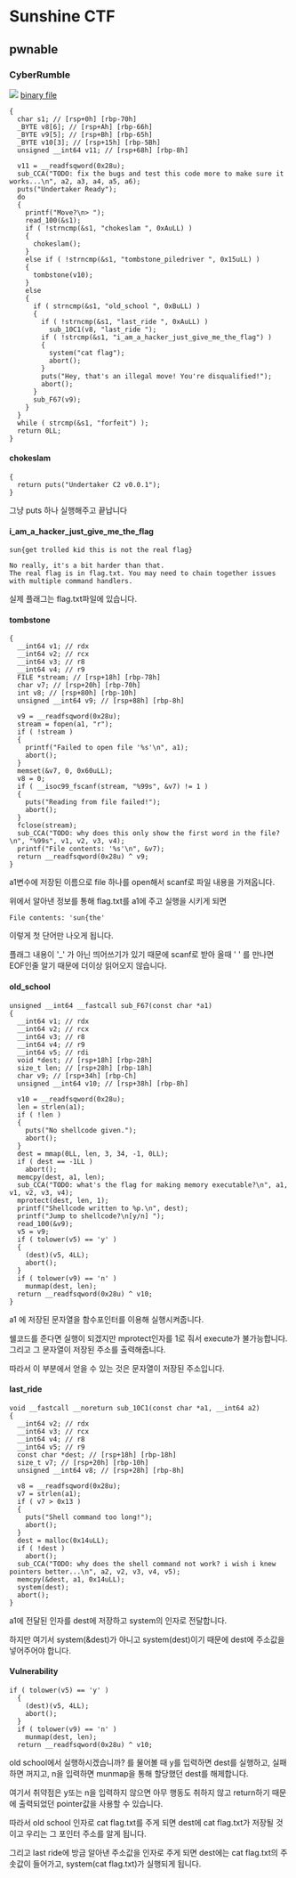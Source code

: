 


# Sunshine CTF

## pwnable

### CyberRumble
![](https://i.imgur.com/13EeQsu.png)
[binary file](https://github.com/ICEB3AR/IceBear_CTF_History/blob/master/SunShineCTF2019/CyberRumble/CyberRumble.dms)



```__int64 __fastcall main(__int64 a1, char **a2, char **a3, __int64 a4, __int64 a5, __int64 a6)
{
  char s1; // [rsp+0h] [rbp-70h]
  _BYTE v8[6]; // [rsp+Ah] [rbp-66h]
  _BYTE v9[5]; // [rsp+Bh] [rbp-65h]
  _BYTE v10[3]; // [rsp+15h] [rbp-5Bh]
  unsigned __int64 v11; // [rsp+68h] [rbp-8h]

  v11 = __readfsqword(0x28u);
  sub_CCA("TODO: fix the bugs and test this code more to make sure it works...\n", a2, a3, a4, a5, a6);
  puts("Undertaker Ready");
  do
  {
    printf("Move?\n> ");
    read_100(&s1);
    if ( !strncmp(&s1, "chokeslam ", 0xAuLL) )
    {
      chokeslam();
    }
    else if ( !strncmp(&s1, "tombstone_piledriver ", 0x15uLL) )
    {
      tombstone(v10);
    }
    else
    {
      if ( strncmp(&s1, "old_school ", 0xBuLL) )
      {
        if ( !strncmp(&s1, "last_ride ", 0xAuLL) )
          sub_10C1(v8, "last_ride ");
        if ( !strcmp(&s1, "i_am_a_hacker_just_give_me_the_flag") )
        {
          system("cat flag");
          abort();
        }
        puts("Hey, that's an illegal move! You're disqualified!");
        abort();
      }
      sub_F67(v9);
    }
  }
  while ( strcmp(&s1, "forfeit") );
  return 0LL;
}
```

#### chokeslam

```int chokeslam()
{
  return puts("Undertaker C2 v0.0.1");
}
```
그냥 puts 하나 실행해주고 끝납니다

#### i_am_a_hacker_just_give_me_the_flag

```
sun{get trolled kid this is not the real flag}

No really, it's a bit harder than that.
The real flag is in flag.txt. You may need to chain together issues with multiple command handlers.
```
실제 플래그는 flag.txt파일에 있습니다.  


#### tombstone

```unsigned __int64 __fastcall tombstone(const char *a1)
{
  __int64 v1; // rdx
  __int64 v2; // rcx
  __int64 v3; // r8
  __int64 v4; // r9
  FILE *stream; // [rsp+18h] [rbp-78h]
  char v7; // [rsp+20h] [rbp-70h]
  int v8; // [rsp+80h] [rbp-10h]
  unsigned __int64 v9; // [rsp+88h] [rbp-8h]

  v9 = __readfsqword(0x28u);
  stream = fopen(a1, "r");
  if ( !stream )
  {
    printf("Failed to open file '%s'\n", a1);
    abort();
  }
  memset(&v7, 0, 0x60uLL);
  v8 = 0;
  if ( __isoc99_fscanf(stream, "%99s", &v7) != 1 )
  {
    puts("Reading from file failed!");
    abort();
  }
  fclose(stream);
  sub_CCA("TODO: why does this only show the first word in the file?\n", "%99s", v1, v2, v3, v4);
  printf("File contents: '%s'\n", &v7);
  return __readfsqword(0x28u) ^ v9;
}
```

a1변수에 저장된 이름으로 file 하나를 open해서 scanf로 파일 내용을 가져옵니다.

위에서 알아낸 정보를 통해 flag.txt를 a1에 주고 실행을 시키게 되면 
```
File contents: 'sun{the'
```
이렇게 첫 단어만 나오게 됩니다. 

플래그 내용이 '_' 가 아닌 띄어쓰기가 있기 때문에 scanf로 받아 올때 ' ' 를 만나면 EOF인줄 알기 때문에 더이상 읽어오지 않습니다.

#### old_school

```
unsigned __int64 __fastcall sub_F67(const char *a1)
{
  __int64 v1; // rdx
  __int64 v2; // rcx
  __int64 v3; // r8
  __int64 v4; // r9
  __int64 v5; // rdi
  void *dest; // [rsp+18h] [rbp-28h]
  size_t len; // [rsp+28h] [rbp-18h]
  char v9; // [rsp+34h] [rbp-Ch]
  unsigned __int64 v10; // [rsp+38h] [rbp-8h]

  v10 = __readfsqword(0x28u);
  len = strlen(a1);
  if ( !len )
  {
    puts("No shellcode given.");
    abort();
  }
  dest = mmap(0LL, len, 3, 34, -1, 0LL);
  if ( dest == -1LL )
    abort();
  memcpy(dest, a1, len);
  sub_CCA("TODO: what's the flag for making memory executable?\n", a1, v1, v2, v3, v4);
  mprotect(dest, len, 1);
  printf("Shellcode written to %p.\n", dest);
  printf("Jump to shellcode?\n[y/n] ");
  read_100(&v9);
  v5 = v9;
  if ( tolower(v5) == 'y' )
  {
    (dest)(v5, 4LL);
    abort();
  }
  if ( tolower(v9) == 'n' )
    munmap(dest, len);
  return __readfsqword(0x28u) ^ v10;
}
```

a1 에 저장된 문자열을 함수포인터를 이용해 실행시켜줍니다.

쉘코드를 준다면 실행이 되겠지만 mprotect인자를 1로 줘서 execute가 불가능합니다. 
그리고 그 문자열이 저장된 주소를 출력해줍니다.

따라서 이 부분에서 얻을 수 있는 것은 문자열이 저장된 주소입니다.

#### last_ride
```
void __fastcall __noreturn sub_10C1(const char *a1, __int64 a2)
{
  __int64 v2; // rdx
  __int64 v3; // rcx
  __int64 v4; // r8
  __int64 v5; // r9
  const char *dest; // [rsp+18h] [rbp-18h]
  size_t v7; // [rsp+20h] [rbp-10h]
  unsigned __int64 v8; // [rsp+28h] [rbp-8h]

  v8 = __readfsqword(0x28u);
  v7 = strlen(a1);
  if ( v7 > 0x13 )
  {
    puts("Shell command too long!");
    abort();
  }
  dest = malloc(0x14uLL);
  if ( !dest )
    abort();
  sub_CCA("TODO: why does the shell command not work? i wish i knew pointers better...\n", a2, v2, v3, v4, v5);
  memcpy(&dest, a1, 0x14uLL);
  system(dest);
  abort();
}
```
a1에 전달된 인자를 dest에 저장하고 system의 인자로 전달합니다.

하지만 여기서 system(&dest)가 아니고 system(dest)이기 때문에 dest에 주소값을 넣어주어야 합니다. 

#### Vulnerability


```
if ( tolower(v5) == 'y' )
  {
    (dest)(v5, 4LL);
    abort();
  }
  if ( tolower(v9) == 'n' )
    munmap(dest, len);
  return __readfsqword(0x28u) ^ v10;
```
old school에서 실행하시겠습니까? 를 물어볼 때 y를 입력하면 dest를 실행하고, 실패하면 꺼지고, n을 입력하면 munmap을 통해 할당했던 dest를 해제합니다. 

여기서 취약점은 y또는 n을 입력하지 않으면 아무 행동도 취하지 않고 return하기 때문에 출력되었던 pointer값을 사용할 수 있습니다.

따라서 old school 인자로 cat flag.txt를 주게 되면 
dest에 cat flag.txt가 저장될 것이고 우리는 그 포인터 주소를 알게 됩니다.

그리고 last ride에 방금 알아낸 주소값을 인자로 주게 되면
dest에는 cat flag.txt의 주솟값이 들어가고, system(cat flag.txt)가 실행되게 됩니다.



